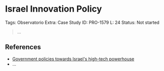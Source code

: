 # Israel Innovation Policy

Tags: Observatorio
Extra: Case Study
ID: PRO-1579
L: 24
Status: Not started

> …
> 

## References

- [Government policies towards Israel's high-tech powerhouse](https://reedjoe.com/wp-content/uploads/2017/11/04_government-policies-towards-israels-high-tech-powerhouse.pdf)
- …